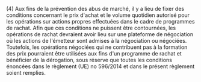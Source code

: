 (4) Aux fins de la prévention des abus de marché, il y a lieu de fixer des conditions concernant le prix d'achat et le volume quotidien autorisé pour les opérations sur actions propres effectuées dans le cadre de programmes de rachat. Afin que ces conditions ne puissent être contournées, les opérations de rachat devraient avoir lieu sur une plateforme de négociation où les actions de l'émetteur sont admises à la négociation ou négociées. Toutefois, les opérations négociées qui ne contribuent pas à la formation des prix pourraient être utilisées aux fins d'un programme de rachat et bénéficier de la dérogation, sous réserve que toutes les conditions énoncées dans le règlement (UE) no 596/2014 et dans le présent règlement soient remplies.